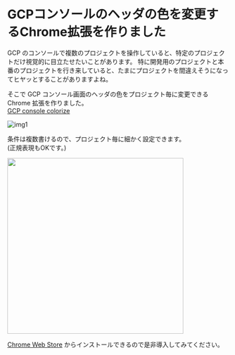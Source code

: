 GCPコンソールのヘッダの色を変更するChrome拡張を作りました
===

GCP のコンソールで複数のプロジェクトを操作していると、特定のプロジェクトだけ視覚的に目立たせたいことがあります。
特に開発用のプロジェクトと本番のプロジェクトを行き来していると、たまにプロジェクトを間違えそうになってヒヤッとすることがありますよね。

そこで GCP コンソール画面のヘッダの色をプロジェクト毎に変更できる Chrome 拡張を作りました。  
[GCP console colorize](https://chrome.google.com/webstore/detail/gcp-console-colorize/higjahjicmccalicmgfpokdmooopdhej?utm_source=gmail)

![img1](https://raw.github.com/addsict/gcp-console-colorize/master/image/gcp-console-colorize.png)

条件は複数書けるので、プロジェクト毎に細かく設定できます。  
(正規表現もOKです。)

<img src="https://raw.github.com/addsict/gcp-console-colorize/master/image/gcp-console-colorize-option.png" width=400px>

[Chrome Web Store](https://chrome.google.com/webstore/detail/gcp-console-colorize/higjahjicmccalicmgfpokdmooopdhej?utm_source=gmail) からインストールできるので是非導入してみてください。
